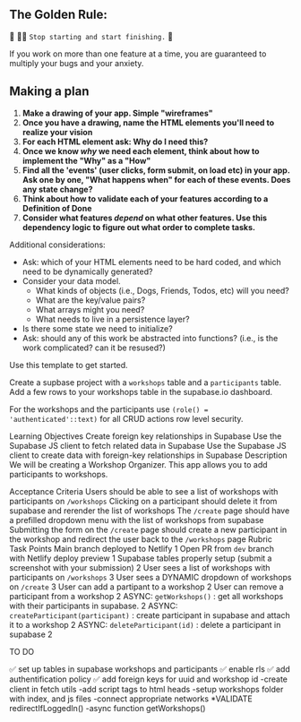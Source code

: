 ## The Golden Rule:

🦸 🦸‍♂️ `Stop starting and start finishing.` 🏁

If you work on more than one feature at a time, you are guaranteed to multiply your bugs and your anxiety.

## Making a plan

1. **Make a drawing of your app. Simple "wireframes"**
1. **Once you have a drawing, name the HTML elements you'll need to realize your vision**
1. **For each HTML element ask: Why do I need this?**
1. **Once we know _why_ we need each element, think about how to implement the "Why" as a "How"**
1. **Find all the 'events' (user clicks, form submit, on load etc) in your app. Ask one by one, "What happens when" for each of these events. Does any state change?**
1. **Think about how to validate each of your features according to a Definition of Done**
1. **Consider what features _depend_ on what other features. Use this dependency logic to figure out what order to complete tasks.**

Additional considerations:

-   Ask: which of your HTML elements need to be hard coded, and which need to be dynamically generated?
-   Consider your data model.
    -   What kinds of objects (i.e., Dogs, Friends, Todos, etc) will you need?
    -   What are the key/value pairs?
    -   What arrays might you need?
    -   What needs to live in a persistence layer?
-   Is there some state we need to initialize?
-   Ask: should any of this work be abstracted into functions? (i.e., is the work complicated? can it be resused?)

Use this template to get started.

Create a supbase project with a `workshops` table and a `participants` table. Add a few rows to your workshops table in the supabase.io dashboard.

For the workshops and the participants use `(role() = 'authenticated'::text)` for all CRUD actions row level security.

Learning Objectives
Create foreign key relationships in Supabase
Use the Supabase JS client to fetch related data in Supabase
Use the Supabase JS client to create data with foreign-key relationships in Supabase
Description
We will be creating a Workshop Organizer. This app allows you to add participants to workshops.

Acceptance Criteria
Users should be able to see a list of workshops with participants on `/workshops`
Clicking on a participant should delete it from supabase and rerender the list of workshops
The `/create` page should have a prefilled dropdown menu with the list of workshops from supabase
Submitting the form on the `/create` page should create a new participant in the workshop and redirect the user back to the `/workshops` page
Rubric
Task	Points
Main branch deployed to Netlify	1
Open PR from `dev` branch with Netlify deploy preview	1
Supabase tables properly setup (submit a screenshot with your submission)	2
User sees a list of workshops with participants on `/workshops`	3
User sees a DYNAMIC dropdown of workshops on `/create`	3
User can add a partipant to a workshop	2
User can remove a participant from a workshop	2
ASYNC: `getWorkshops()` : get all workshops with their participants in supabase.	2
ASYNC: `createParticipant(participant)` : create participant in supabase and attach it to a workshop	2
ASYNC: `deleteParticipant(id)` : delete a participant in supabase	2

TO DO 

✅ set up tables in supabase workshops and participants
    ✅ enable rls 
    ✅ add authentification policy
    ✅ add foreign keys for uuid and workshop id
    -create client in fetch utils 
    -add script tags to html heads 
-setup workshops folder with index, and js files
    -connect appropriate networks
     *VALIDATE redirectIfLoggedIn()
    -async function getWorkshops()

